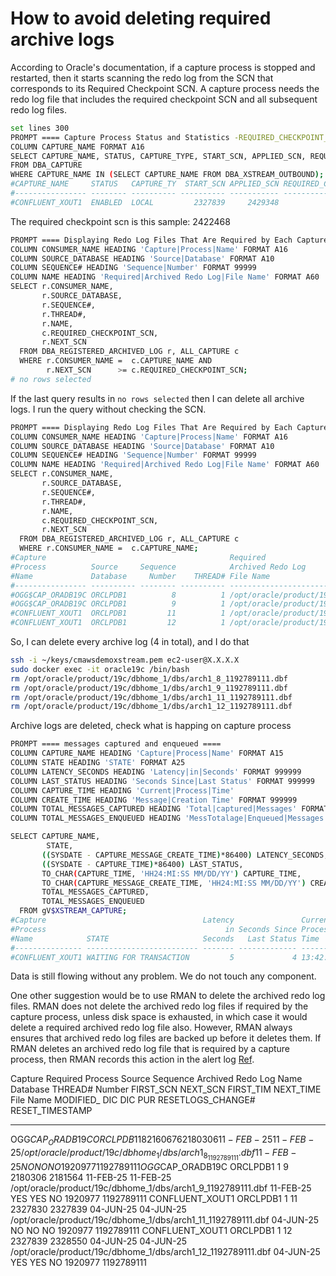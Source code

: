 # How to avoid deleting required archive logs

According to Oracle's documentation, if a capture process is stopped and restarted, then it starts scanning the redo log from the SCN that corresponds to its Required Checkpoint SCN. A capture process needs the redo log file that includes the required checkpoint SCN and all subsequent redo log files.

```bash
set lines 300
PROMPT ==== Capture Process Status and Statistics -REQUIRED_CHECKPOINT_SCN ====
COLUMN CAPTURE_NAME FORMAT A16
SELECT CAPTURE_NAME, STATUS, CAPTURE_TYPE, START_SCN, APPLIED_SCN, REQUIRED_CHECKPOINT_SCN
FROM DBA_CAPTURE
WHERE CAPTURE_NAME IN (SELECT CAPTURE_NAME FROM DBA_XSTREAM_OUTBOUND);
#CAPTURE_NAME     STATUS   CAPTURE_TY  START_SCN APPLIED_SCN REQUIRED_CHECKPOINT_SCN
#---------------- -------- ---------- ---------- ----------- -----------------------
#CONFLUENT_XOUT1  ENABLED  LOCAL         2327839     2429348                 2422468
```

The required checkpoint scn is this sample: 2422468

```Bash
PROMPT ==== Displaying Redo Log Files That Are Required by Each Capture Process ====
COLUMN CONSUMER_NAME HEADING 'Capture|Process|Name' FORMAT A16
COLUMN SOURCE_DATABASE HEADING 'Source|Database' FORMAT A10
COLUMN SEQUENCE# HEADING 'Sequence|Number' FORMAT 99999
COLUMN NAME HEADING 'Required|Archived Redo Log|File Name' FORMAT A60
SELECT r.CONSUMER_NAME,
       r.SOURCE_DATABASE,
       r.SEQUENCE#, 
       r.THREAD#,
       r.NAME, 
       c.REQUIRED_CHECKPOINT_SCN,
       r.NEXT_SCN
  FROM DBA_REGISTERED_ARCHIVED_LOG r, ALL_CAPTURE c
  WHERE r.CONSUMER_NAME =  c.CAPTURE_NAME AND
        r.NEXT_SCN      >= c.REQUIRED_CHECKPOINT_SCN;  
# no rows selected        
```

If the last query results in `no rows selected` then I can delete all archive logs.
I run the query without checking the SCN.

```Bash
PROMPT ==== Displaying Redo Log Files That Are Required by Each Capture Process ====
COLUMN CONSUMER_NAME HEADING 'Capture|Process|Name' FORMAT A16
COLUMN SOURCE_DATABASE HEADING 'Source|Database' FORMAT A10
COLUMN SEQUENCE# HEADING 'Sequence|Number' FORMAT 99999
COLUMN NAME HEADING 'Required|Archived Redo Log|File Name' FORMAT A60
SELECT r.CONSUMER_NAME,
       r.SOURCE_DATABASE,
       r.SEQUENCE#, 
       r.THREAD#,
       r.NAME, 
       c.REQUIRED_CHECKPOINT_SCN,
       r.NEXT_SCN
  FROM DBA_REGISTERED_ARCHIVED_LOG r, ALL_CAPTURE c
  WHERE r.CONSUMER_NAME =  c.CAPTURE_NAME;
#Capture                                         Required
#Process          Source     Sequence            Archived Redo Log
#Name             Database     Number    THREAD# File Name                                                    REQUIRED_CHECKPOINT_SCN   NEXT_SCN
#---------------- ---------- -------- ---------- ------------------------------------------------------------ ----------------------- ----------
#OGG$CAP_ORADB19C ORCLPDB1          8          1 /opt/oracle/product/19c/dbhome_1/dbs/arch1_8_1192789111.dbf                  2311341    2180306
#OGG$CAP_ORADB19C ORCLPDB1          9          1 /opt/oracle/product/19c/dbhome_1/dbs/arch1_9_1192789111.dbf                  2311341    2181564
#CONFLUENT_XOUT1  ORCLPDB1         11          1 /opt/oracle/product/19c/dbhome_1/dbs/arch1_11_1192789111.dbf                 2433426    2327839
#CONFLUENT_XOUT1  ORCLPDB1         12          1 /opt/oracle/product/19c/dbhome_1/dbs/arch1_12_1192789111.dbf                 2433426    2328550  
```        

So, I can delete every archive log (4 in total), and I do that

```bash
ssh -i ~/keys/cmawsdemoxstream.pem ec2-user@X.X.X.X 
sudo docker exec -it oracle19c /bin/bash
rm /opt/oracle/product/19c/dbhome_1/dbs/arch1_8_1192789111.dbf
rm /opt/oracle/product/19c/dbhome_1/dbs/arch1_9_1192789111.dbf 
rm /opt/oracle/product/19c/dbhome_1/dbs/arch1_11_1192789111.dbf
rm /opt/oracle/product/19c/dbhome_1/dbs/arch1_12_1192789111.dbf
```

Archive logs are deleted, check what is happing on capture process

```bash
PROMPT ==== messages captured and enqueued ====
COLUMN CAPTURE_NAME HEADING 'Capture|Process|Name' FORMAT A15
COLUMN STATE HEADING 'STATE' FORMAT A25
COLUMN LATENCY_SECONDS HEADING 'Latency|in|Seconds' FORMAT 999999
COLUMN LAST_STATUS HEADING 'Seconds Since|Last Status' FORMAT 999999
COLUMN CAPTURE_TIME HEADING 'Current|Process|Time'
COLUMN CREATE_TIME HEADING 'Message|Creation Time' FORMAT 999999
COLUMN TOTAL_MESSAGES_CAPTURED HEADING 'Total|captured|Messages' FORMAT 999999
COLUMN TOTAL_MESSAGES_ENQUEUED HEADING 'MessTotalage|Enqueued|Messages' FORMAT 999999

SELECT CAPTURE_NAME,
		STATE,
       ((SYSDATE - CAPTURE_MESSAGE_CREATE_TIME)*86400) LATENCY_SECONDS,
       ((SYSDATE - CAPTURE_TIME)*86400) LAST_STATUS,
       TO_CHAR(CAPTURE_TIME, 'HH24:MI:SS MM/DD/YY') CAPTURE_TIME,       
       TO_CHAR(CAPTURE_MESSAGE_CREATE_TIME, 'HH24:MI:SS MM/DD/YY') CREATE_TIME,
       TOTAL_MESSAGES_CAPTURED,
       TOTAL_MESSAGES_ENQUEUED 
  FROM gV$XSTREAM_CAPTURE;
#Capture                                   Latency               Current                                Total MessTotalage
#Process                                        in Seconds Since Process           Message           captured     Enqueued
#Name            STATE                     Seconds   Last Status Time              Creation Time     Messages     Messages
#--------------- ------------------------- ------- ------------- ----------------- ----------------- -------- ------------
#CONFLUENT_XOUT1 WAITING FOR TRANSACTION         5             4 13:42:29 06/04/25 13:42:28 06/04/25    13911         4409
```

Data is still flowing without any problem. We do not touch any component.

One other suggestion would be to use RMAN to delete the archived redo log files. RMAN does not delete the archived redo log files if required by the capture process, unless disk space is exhausted, in which case it would delete a required archived redo log file also.
However, RMAN always ensures that archived redo log files are backed up before it deletes them. If RMAN deletes an archived redo log file that is required by a capture process, then RMAN records this action in the alert log [Ref](https://docs.oracle.com/en/database/oracle/oracle-database/19/xstrm/troubleshooting-xstream-out.html#GUID-4E6239CC-E633-45B9-8081-A1FEB5A64012).









Capture                                                                                   Required
Process          Source                Sequence                                           Archived Redo Log
Name             Database      THREAD#   Number  FIRST_SCN   NEXT_SCN FIRST_TIM NEXT_TIME File Name                                                    MODIFIED_ DIC DIC PUR RESETLOGS_CHANGE# RESET_TIMESTAMP
---------------- ---------- ---------- -------- ---------- ---------- --------- --------- ------------------------------------------------------------ --------- --- --- --- ----------------- ---------------
OGG$CAP_ORADB19C ORCLPDB1            1        8    2160676    2180306 11-FEB-25 11-FEB-25 /opt/oracle/product/19c/dbhome_1/dbs/arch1_8_1192789111.dbf  11-FEB-25 NO  NO  NO            1920977           1192789111
OGG$CAP_ORADB19C ORCLPDB1            1        9    2180306    2181564 11-FEB-25 11-FEB-25 /opt/oracle/product/19c/dbhome_1/dbs/arch1_9_1192789111.dbf  11-FEB-25 YES YES NO            1920977           1192789111
CONFLUENT_XOUT1  ORCLPDB1            1       11    2327830    2327839 04-JUN-25 04-JUN-25 /opt/oracle/product/19c/dbhome_1/dbs/arch1_11_1192789111.dbf 04-JUN-25 NO  NO  NO            1920977           1192789111
CONFLUENT_XOUT1  ORCLPDB1            1       12    2327839    2328550 04-JUN-25 04-JUN-25 /opt/oracle/product/19c/dbhome_1/dbs/arch1_12_1192789111.dbf 04-JUN-25 YES YES NO            1920977           1192789111